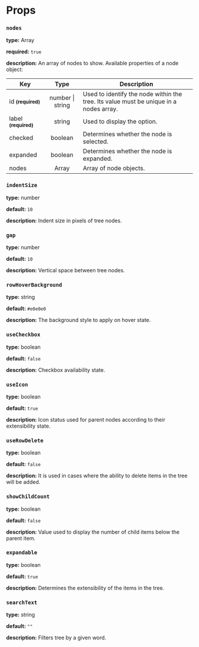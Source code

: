 # Props

### `nodes`

**type:** Array

**required:** `true`

**description:** An array of nodes to show. Available properties of a node object:

| Key                                 |       Type       | Description                                                                           |
| ----------------------------------- | :--------------: | ------------------------------------------------------------------------------------- |
| id <small>**(required)**</small>    | number \| string | Used to identify the node within the tree. Its value must be unique in a nodes array. |
| label <small>**(required)**</small> |      string      | Used to display the option.                                                           |
| checked                             |      boolean     | Determines whether the node is selected.                                                           |
| expanded                            |      boolean     | Determines whether the node is expanded.                                                           |
| nodes                               |      Array       | Array of node objects.                                                                |

### `indentSize`

**type:** number

**default:** `10`

**description:** Indent size in pixels of tree nodes.

### `gap`

**type:** number

**default:** `10`

**description:** Vertical space between tree nodes.

### `rowHoverBackground`

**type:** string

**default:** `#e0e0e0`

**description:** The background style to apply on hover state.

### `useCheckbox`

**type:** boolean

**default:** `false`

**description:** Checkbox availability state.

### `useIcon`

**type:** boolean

**default:** `true`

**description:** Icon status used for parent nodes according to their extensibility state.

### `useRowDelete`

**type:** boolean

**default:** `false`

**description:** It is used in cases where the ability to delete items in the tree will be added.

### `showChildCount`

**type:** boolean

**default:** `false`

**description:** Value used to display the number of child items below the parent item.

### `expandable`

**type:** boolean

**default:** `true`

**description:** Determines the extensibility of the items in the tree.

### `searchText`

**type:** string

**default:** `""`

**description:** Filters tree by a given word.